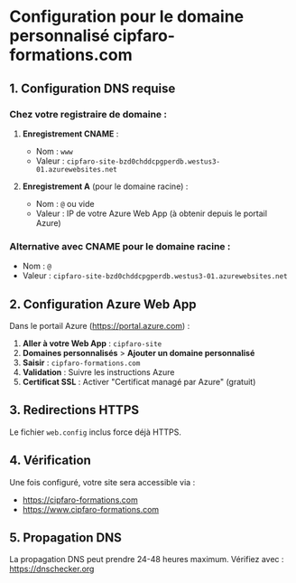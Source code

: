 # Configuration pour le domaine personnalisé cipfaro-formations.com

## 1. Configuration DNS requise

### Chez votre registraire de domaine :
1. **Enregistrement CNAME** :
   - Nom : `www`
   - Valeur : `cipfaro-site-bzd0chddcpgperdb.westus3-01.azurewebsites.net`

2. **Enregistrement A** (pour le domaine racine) :
   - Nom : `@` ou vide
   - Valeur : IP de votre Azure Web App (à obtenir depuis le portail Azure)

### Alternative avec CNAME pour le domaine racine :
- Nom : `@`
- Valeur : `cipfaro-site-bzd0chddcpgperdb.westus3-01.azurewebsites.net`

## 2. Configuration Azure Web App

Dans le portail Azure (https://portal.azure.com) :

1. **Aller à votre Web App** : `cipfaro-site`
2. **Domaines personnalisés** > **Ajouter un domaine personnalisé**
3. **Saisir** : `cipfaro-formations.com`
4. **Validation** : Suivre les instructions Azure
5. **Certificat SSL** : Activer "Certificat managé par Azure" (gratuit)

## 3. Redirections HTTPS

Le fichier `web.config` inclus force déjà HTTPS.

## 4. Vérification

Une fois configuré, votre site sera accessible via :
- https://cipfaro-formations.com
- https://www.cipfaro-formations.com

## 5. Propagation DNS

La propagation DNS peut prendre 24-48 heures maximum.
Vérifiez avec : https://dnschecker.org